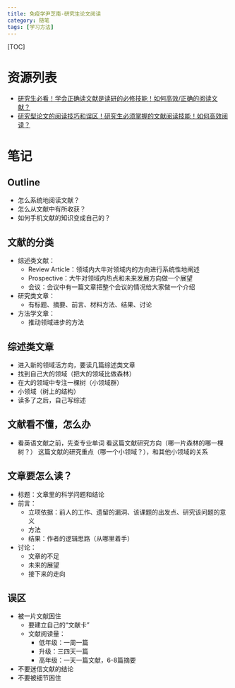 ```yaml
---
title: 免疫学尹芝南-研究生论文阅读
category: 随笔
tags: [学习方法]
---
```


[TOC]

# 资源列表

- [研究生必看！学会正确读文献是读研的必修技能！如何高效/正确的阅读文献？](https://www.bilibili.com/video/BV1kR4y177tj?share_source=copy_web)
- [研究型论文的阅读技巧和误区！研究生必须掌握的文献阅读技能！如何高效阅读？](https://www.bilibili.com/video/BV1sF411a7Ps?share_source=copy_web)

# 笔记

## Outline

- 怎么系统地阅读文献？
- 怎么从文献中有所收获？
- 如何手机文献的知识变成自己的？

## 文献的分类

- 综述类文献：
  - Review Article：领域内大牛对领域内的方向进行系统性地阐述
  - Prospective：大牛对领域内热点和未来发展方向做一个展望
  - 会议：会议中有一篇文章把整个会议的情况给大家做一个介绍
- 研究类文章：
  - 有标题、摘要、前言、材料方法、结果、讨论
- 方法学文章：
  - 推动领域进步的方法

## 综述类文章

- 进入新的领域活方向，要读几篇综述类文章
- 找到自己大的领域（把大的领域比做森林）
- 在大的领域中专注一棵树（小领域群）
- 小领域（树上的结构）
- 读多了之后，自己写综述

## 文献看不懂，怎么办

- 看英语文献之前，先查专业单词
看这篇文献研究方向（哪一片森林的哪一棵树？）
这篇文献的研究重点（哪一个小领域？），和其他小领域的关系

## 文章要怎么读？

- 标题：文章里的科学问题和结论
- 前言：
  - 立项依据：前人的工作、遗留的漏洞、该课题的出发点、研究该问题的意义
  - 方法
  - 结果：作者的逻辑思路（从哪里着手）
- 讨论：
  - 文章的不足
  - 未来的展望
  - 接下来的走向

## 误区

- 被一片文献困住
  - 要建立自己的“文献卡”
  - 文献阅读量：
    - 低年级：一周一篇
    - 升级：三四天一篇
    - 高年级：一天一篇文献，6-8篇摘要
- 不要迷信文献的结论
- 不要被细节困住